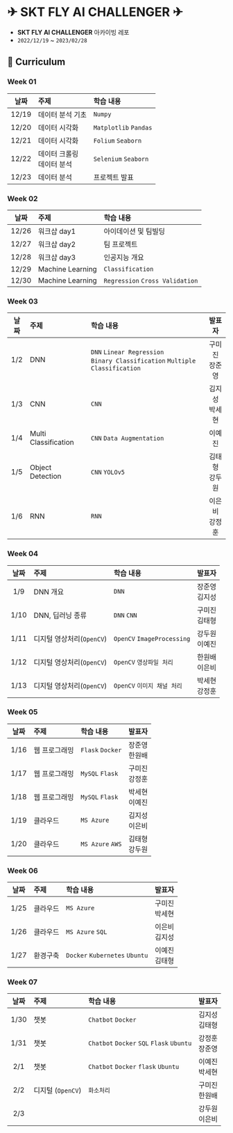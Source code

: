 
# ✈ SKT FLY AI CHALLENGER ✈
- **SKT FLY AI CHALLENGER** 아카이빙 레포
- `2022/12/19` ~ `2023/02/28`

## 🚀 Curriculum
### Week 01
| 날짜 | 주제 | 학습 내용 |
| :---: | :--- | :--- |
| 12/19 | 데이터 분석 기초 | `Numpy` |
| 12/20 | 데이터 시각화 | `Matplotlib` `Pandas` |
| 12/21 | 데이터 시각화 | `Folium` `Seaborn` |
| 12/22 | 데이터 크롤링 <br> 데이터 분석 | `Selenium` `Seaborn` |
| 12/23 | 데이터 분석 | 프로젝트 발표 |

### Week 02
| 날짜 | 주제 | 학습 내용 |
| :---: | :--- | :--- |
| 12/26 | 워크샵 day1 | 아이데이션 및 팀빌딩 |
| 12/27 | 워크샵 day2 | 팀 프로젝트 |
| 12/28 | 워크샵 day3 | 인공지능 개요 |  |  |
| 12/29 | Machine Learning | `Classification` |
| 12/30 | Machine Learning | `Regression` `Cross Validation` |

### Week 03
| 날짜 | 주제 | 학습 내용 | 발표자 |
| :---: | :--- | :--- | :---: |
| 1/2 | DNN | `DNN` `Linear Regression` <br> `Binary Classification` `Multiple Classification` | 구미진<br>장준영 | 
| 1/3 | CNN | `CNN` | 김지성<br>박세현 |
| 1/4 | Multi Classification | `CNN` `Data Augmentation` | 이예진 | 
| 1/5 | Object Detection | `CNN` `YOLOv5`            | 김태형<br>강두원 |
| 1/6 | RNN | `RNN` | 이은비<br>강정훈 |

### Week 04
| 날짜 | 주제 | 학습 내용 | 발표자 |
| :---: | :--- | :--- | :---: |
| 1/9 | DNN 개요 | `DNN`  | 장준영<br>김지성 | 
| 1/10 | DNN, 딥러닝 종류 | `DNN` `CNN` | 구미진<br>김태형 | 
| 1/11 | 디지털 영상처리(`OpenCV`) | `OpenCV` `ImageProcessing` | 강두원<br>이예진 | 
| 1/12 | 디지털 영상처리(`OpenCV`) | `OpenCV` `영상파일 처리` | 한원배<br>이은비 | 
| 1/13 | 디지털 영상처리(`OpenCV`) | `OpenCV` `이미지 채널 처리` | 박세현<br>강정훈 | 

### Week 05
| 날짜 | 주제 | 학습 내용 | 발표자 |
| :---: | :--- | :--- | :---: |
| 1/16 | 웹 프로그래밍 | `Flask` `Docker` | 장준영<br>한원배 | 
| 1/17 | 웹 프로그래밍 | `MySQL` `Flask` | 구미진<br>강정훈 | 
| 1/18 | 웹 프로그래밍 | `MySQL` `Flask` | 박세현<br>이예진 | 
| 1/19 | 클라우드 | `MS Azure` | 김지성<br>이은비 | 
| 1/20 | 클라우드 | `MS Azure` `AWS` | 김태형<br>강두원 | 

### Week 06
| 날짜 | 주제 | 학습 내용 | 발표자 |
| :---: | :--- | :--- | :---: |
| 1/25 | 클라우드 | `MS Azure` | 구미진<br>박세현 |
| 1/26 | 클라우드 | `MS Azure` `SQL` | 이은비<br>김지성 |
| 1/27 | 환경구축 | `Docker` `Kubernetes` `Ubuntu` | 이예진<br>김태형 |

### Week 07
| 날짜 | 주제 | 학습 내용 | 발표자 |
| :---: | :--- | :--- | :---: |
| 1/30 | 챗봇 | `Chatbot` `Docker` | 김지성<br>김태형|
| 1/31 | 챗봇 |`Chatbot` `Docker` `SQL` `Flask` `Ubuntu`| 강정훈 <br> 장준영  |
| 2/1 | 챗봇 |  `Chatbot` `Docker` `flask` `Ubuntu` | 이예진<br>박세현 |
| 2/2 | 디지털 (`OpenCV`) | `화소처리`  | 구미진<br>한원배 |
| 2/3 |  |  | 강두원<br>이은비 | 

